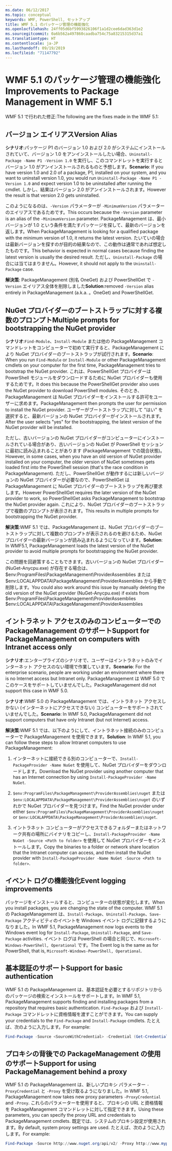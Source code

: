 ```yaml
---
ms.date: 06/12/2017
ms.topic: conceptual
keywords: WMF, PowerShell, セットアップ
title: WMF 5.1 のパッケージ管理の機能強化
ms.openlocfilehash: 24ff05d6bf5993826106f1a1d2cee6dad363d1e2
ms.sourcegitcommit: 0a6b562a497860caadba754c75a83215315d37a1
ms.translationtype: HT
ms.contentlocale: ja-JP
ms.lasthandoff: 09/19/2019
ms.locfileid: "71147792"
---
```

# <a name="improvements-to-package-management-in-wmf-51"></a><span data-ttu-id="2d83c-103">WMF 5.1 のパッケージ管理の機能強化</span><span class="sxs-lookup"><span data-stu-id="2d83c-103">Improvements to Package Management in WMF 5.1</span></span>

<span data-ttu-id="2d83c-104">WMF 5.1 で行われた修正:</span><span class="sxs-lookup"><span data-stu-id="2d83c-104">The following are the fixes made in the WMF 5.1:</span></span>

## <a name="version-alias"></a><span data-ttu-id="2d83c-105">バージョン エイリアス</span><span class="sxs-lookup"><span data-stu-id="2d83c-105">Version Alias</span></span>

<span data-ttu-id="2d83c-106">**シナリオ**:パッケージ P1 のバージョン 1.0 および 2.0 がシステムにインストールされていて、バージョン 1.0 をアンインストールしたい場合、`Uninstall-Package -Name P1 -Version 1.0` を実行し、このコマンドレットを実行するとバージョン 1.0 がアンインストールされるものと予想します。</span><span class="sxs-lookup"><span data-stu-id="2d83c-106">**Scenario**: If you have version 1.0 and 2.0 of a package, P1, installed on your system, and you want to uninstall version 1.0, you would run `Uninstall-Package -Name P1 -Version 1.0` and expect version 1.0 to be uninstalled after running the cmdlet.</span></span> <span data-ttu-id="2d83c-107">しかし、結果はバージョン 2.0 がアンインストールされます。</span><span class="sxs-lookup"><span data-stu-id="2d83c-107">However the result is that version 2.0 gets uninstalled.</span></span>

<span data-ttu-id="2d83c-108">このようになるのは、`-Version` パラメーターが `-MinimumVersion` パラメーターのエイリアスであるためです。</span><span class="sxs-lookup"><span data-stu-id="2d83c-108">This occurs because the `-Version` parameter is an alias of the `-MinimumVersion` parameter.</span></span> <span data-ttu-id="2d83c-109">PackageManagement は、最小バージョンが 1.0 という条件を満たすパッケージを探して、最新のバージョンを返します。</span><span class="sxs-lookup"><span data-stu-id="2d83c-109">When PackageManagement is looking for a qualified package with the minimum version of 1.0, it returns the latest version.</span></span> <span data-ttu-id="2d83c-110">たいていの場合は最新バージョンを探すのが目的の結果なので、この動作は通常であれば想定したものです。</span><span class="sxs-lookup"><span data-stu-id="2d83c-110">This behavior is expected in normal cases because finding the latest version is usually the desired result.</span></span> <span data-ttu-id="2d83c-111">ただし、`Uninstall-Package` の場合には当てはまりません。</span><span class="sxs-lookup"><span data-stu-id="2d83c-111">However, it should not apply to the `Uninstall-Package` case.</span></span>

<span data-ttu-id="2d83c-112">**解決策**: PackageManagement (別名 OneGet) および PowerShellGet で `-Version` エイリアス全体を削除しました</span><span class="sxs-lookup"><span data-stu-id="2d83c-112">**Solution**:removed `-Version` alias entirely in PackageManagement (a.k.a.</span></span> <span data-ttu-id="2d83c-113">。</span><span class="sxs-lookup"><span data-stu-id="2d83c-113">OneGet) and PowerShellGet.</span></span>

## <a name="multiple-prompts-for-bootstrapping-the-nuget-provider"></a><span data-ttu-id="2d83c-114">NuGet プロバイダーのブートストラップに対する複数のプロンプト</span><span class="sxs-lookup"><span data-stu-id="2d83c-114">Multiple prompts for bootstrapping the NuGet provider</span></span>

<span data-ttu-id="2d83c-115">**シナリオ**:`Find-Module`、`Install-Module` または他の PackageManagement コマンドレットをコンピューターで初めて実行すると、PackageManagement により NuGet プロバイダーのブートストラップが試行されます。</span><span class="sxs-lookup"><span data-stu-id="2d83c-115">**Scenario**: When you run `Find-Module` or `Install-Module` or other PackageManagement cmdlets on your computer for the first time, PackageManagement tries to bootstrap the NuGet provider.</span></span> <span data-ttu-id="2d83c-116">これは、PowerShellGet プロバイダーは PowerShell モジュールをダウンロードするために NuGet プロバイダーも使用するためです。</span><span class="sxs-lookup"><span data-stu-id="2d83c-116">It does this because the PowerShellGet provider also uses the NuGet provider to download PowerShell modules.</span></span>
<span data-ttu-id="2d83c-117">そのとき、PackageManagement は NuGet プロバイダーをインストールする許可をユーザーに求めます。</span><span class="sxs-lookup"><span data-stu-id="2d83c-117">PackageManagement then prompts the user for permission to install the NuGet provider.</span></span> <span data-ttu-id="2d83c-118">ユーザーがブートストラップに対して "はい" を選択すると、最新バージョンの NuGet プロバイダーがインストールされます。</span><span class="sxs-lookup"><span data-stu-id="2d83c-118">After the user selects "yes" for the bootstrapping, the latest version of the NuGet provider will be installed.</span></span>

<span data-ttu-id="2d83c-119">ただし、古いバージョンの NuGet プロバイダーがコンピューターにインストールされている場合があり、古いバージョンの NuGet が PowerShell セッションに最初に読み込まれることがあります (PackageManagement での競合状態)。</span><span class="sxs-lookup"><span data-stu-id="2d83c-119">However, in some cases, when you have an old version of NuGet provider installed on your computer, the older version of NuGet sometimes gets loaded first into the PowerShell session (that's the race condition in PackageManagement).</span></span> <span data-ttu-id="2d83c-120">ただし、PowerShellGet が動作するには新しいバージョンの NuGet プロバイダーが必要なので、PowerShellGet は PackageManagement に NuGet プロバイダーのブートストラップを再び要求します。</span><span class="sxs-lookup"><span data-stu-id="2d83c-120">However PowerShellGet requires the later version of the NuGet provider to work, so PowerShellGet asks PackageManagement to bootstrap the NuGet provider again.</span></span>
<span data-ttu-id="2d83c-121">これにより、NuGet プロバイダーのブートストラップで複数のプロンプトが表示されます。</span><span class="sxs-lookup"><span data-stu-id="2d83c-121">This results in multiple prompts for bootstrapping the NuGet provider.</span></span>

<span data-ttu-id="2d83c-122">**解決策**:WMF 5.1 では、PackageManagement は、NuGet プロバイダーのブートストラップに対して複数のプロンプトが表示されるのを避けるため、NuGet プロバイダーの最新バージョンが読み込まれるようになっています。</span><span class="sxs-lookup"><span data-stu-id="2d83c-122">**Solution**: In WMF5.1, PackageManagement loads the latest version of the NuGet provider to avoid multiple prompts for bootstrapping the NuGet provider.</span></span>

<span data-ttu-id="2d83c-123">この問題を回避策することもできます。古いバージョンの NuGet プロバイダー (NuGet-Anycpu.exe) が存在する場合は、$env:ProgramFiles\PackageManagement\ProviderAssemblies または $env:LOCALAPPDATA\PackageManagement\ProviderAssemblies から手動で削除します。</span><span class="sxs-lookup"><span data-stu-id="2d83c-123">You could also work around this issue by manually deleting the old version of the NuGet provider (NuGet-Anycpu.exe) if exists from $env:ProgramFiles\PackageManagement\ProviderAssemblies $env:LOCALAPPDATA\PackageManagement\ProviderAssemblies</span></span>

## <a name="support-for-packagemanagement-on-computers-with-intranet-access-only"></a><span data-ttu-id="2d83c-124">イントラネット アクセスのみのコンピューターでの PackageManagement のサポート</span><span class="sxs-lookup"><span data-stu-id="2d83c-124">Support for PackageManagement on computers with Intranet access only</span></span>

<span data-ttu-id="2d83c-125">**シナリオ**:エンタープライズのシナリオで、ユーザーはイントラネットのみでインターネット アクセスのない環境で作業しています。</span><span class="sxs-lookup"><span data-stu-id="2d83c-125">**Scenario**: For the enterprise scenario, people are working under an environment where there is no Internet access but Intranet only.</span></span> <span data-ttu-id="2d83c-126">PackageManagement は WMF 5.0 でこのケースをサポートしていませんでした。</span><span class="sxs-lookup"><span data-stu-id="2d83c-126">PackageManagement did not support this case in WMF 5.0.</span></span>

<span data-ttu-id="2d83c-127">**シナリオ**:WMF 5.0 の PackageManagement では、イントラネット アクセスしかない (インターネットにアクセスできない) コンピューターをサポートされていませんでした。</span><span class="sxs-lookup"><span data-stu-id="2d83c-127">**Scenario**: In WMF 5.0, PackageManagement did not support computers that have only Intranet (but not Internet) access.</span></span>

<span data-ttu-id="2d83c-128">**解決策**:WMF 5.1 では、以下のようにして、イントラネット接続のみのコンピューターで PackageManagement を使用できます。</span><span class="sxs-lookup"><span data-stu-id="2d83c-128">**Solution**: In WMF 5.1, you can follow these steps to allow Intranet computers to use PackageManagement:</span></span>

1. <span data-ttu-id="2d83c-129">インターネットに接続できる別のコンピューターで、`Install-PackageProvider -Name NuGet` を使用して、NuGet プロバイダーをダウンロードします。</span><span class="sxs-lookup"><span data-stu-id="2d83c-129">Download the NuGet provider using another computer that has an Internet connection by using `Install-PackageProvider -Name NuGet`.</span></span>

2. <span data-ttu-id="2d83c-130">`$env:ProgramFiles\PackageManagement\ProviderAssemblies\nuget` または `$env:LOCALAPPDATA\PackageManagement\ProviderAssemblies\nuget` のいずれかで NuGet プロバイダーを見つけます。</span><span class="sxs-lookup"><span data-stu-id="2d83c-130">Find the NuGet provider under either `$env:ProgramFiles\PackageManagement\ProviderAssemblies\nuget` or `$env:LOCALAPPDATA\PackageManagement\ProviderAssemblies\nuget`.</span></span>

3. <span data-ttu-id="2d83c-131">イントラネット コンピューターがアクセスできるフォルダーまたはネットワーク共有の場所にバイナリをコピーし、`Install-PackageProvider -Name NuGet -Source <Path to folder>` を使用して NuGet プロバイダーをインストールします。</span><span class="sxs-lookup"><span data-stu-id="2d83c-131">Copy the binaries to a folder or network share location that the Intranet computer can access, and then install the NuGet provider with `Install-PackageProvider -Name NuGet -Source <Path to folder>`.</span></span>


## <a name="event-logging-improvements"></a><span data-ttu-id="2d83c-132">イベント ログの機能強化</span><span class="sxs-lookup"><span data-stu-id="2d83c-132">Event logging improvements</span></span>

<span data-ttu-id="2d83c-133">パッケージをインストールすると、コンピューターの状態が変化します。</span><span class="sxs-lookup"><span data-stu-id="2d83c-133">When you install packages, you are changing the state of the computer.</span></span> <span data-ttu-id="2d83c-134">WMF 5.1 の PackageManagement は、`Install-Package`、`Uninstall-Package`、`Save-Package` アクティビティのイベントを Windows イベント ログに記録するようになりました。</span><span class="sxs-lookup"><span data-stu-id="2d83c-134">In WMF 5.1, PackageManagement now logs events to the Windows event log for `Install-Package`, `Uninstall-Package`, and `Save-Package` activities.</span></span> <span data-ttu-id="2d83c-135">イベント ログは PowerShell の場合と同じで、`Microsoft-Windows-PowerShell, Operational` です。</span><span class="sxs-lookup"><span data-stu-id="2d83c-135">The Event log is the same as for PowerShell, that is, `Microsoft-Windows-PowerShell, Operational`.</span></span>

## <a name="support-for-basic-authentication"></a><span data-ttu-id="2d83c-136">基本認証のサポート</span><span class="sxs-lookup"><span data-stu-id="2d83c-136">Support for basic authentication</span></span>

<span data-ttu-id="2d83c-137">WMF 5.1 の PackageManagement は、基本認証を必要とするリポジトリからのパッケージの検索とインストールをサポートします。</span><span class="sxs-lookup"><span data-stu-id="2d83c-137">In WMF 5.1, PackageManagement supports finding and installing packages from a repository that requires basic authentication.</span></span> <span data-ttu-id="2d83c-138">`Find-Package` および `Install-Package` コマンドレットに資格情報を渡すことができます。</span><span class="sxs-lookup"><span data-stu-id="2d83c-138">You can supply your credentials to the `Find-Package` and `Install-Package` cmdlets.</span></span> <span data-ttu-id="2d83c-139">たとえば、次のように入力します。</span><span class="sxs-lookup"><span data-stu-id="2d83c-139">For example:</span></span>

```powershell
Find-Package -Source <SourceWithCredential> -Credential (Get-Credential)
```

## <a name="support-for-using-packagemanagement-behind-a-proxy"></a><span data-ttu-id="2d83c-140">プロキシの背後での PackageManagement の使用のサポート</span><span class="sxs-lookup"><span data-stu-id="2d83c-140">Support for using PackageManagement behind a proxy</span></span>

<span data-ttu-id="2d83c-141">WMF 5.1 の PackageManagement は、新しいプロキシ パラメーター `-ProxyCredential` と `-Proxy` を受け取るようになりました。</span><span class="sxs-lookup"><span data-stu-id="2d83c-141">In WMF 5.1, PackageManagement now takes new proxy parameters `-ProxyCredential` and `-Proxy`.</span></span> <span data-ttu-id="2d83c-142">これらのパラメーターを使用すると、プロキシの URL と資格情報を PackageManagement コマンドレットに対して指定できます。</span><span class="sxs-lookup"><span data-stu-id="2d83c-142">Using these parameters, you can specify the proxy URL and credentials to PackageManagement cmdlets.</span></span> <span data-ttu-id="2d83c-143">既定では、システムのプロキシ設定が使用されます。</span><span class="sxs-lookup"><span data-stu-id="2d83c-143">By default, system proxy settings are used.</span></span> <span data-ttu-id="2d83c-144">たとえば、次のように入力します。</span><span class="sxs-lookup"><span data-stu-id="2d83c-144">For example:</span></span>

```powershell
Find-Package -Source http://www.nuget.org/api/v2/ -Proxy http://www.myproxyserver.com -ProxyCredential (Get-Credential)
```
